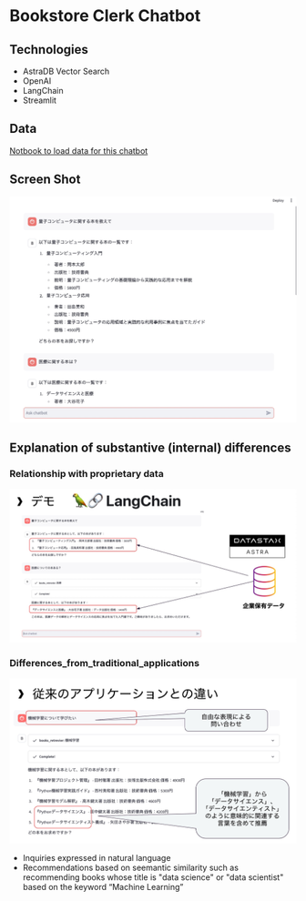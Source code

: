 # Bookstore Clerk Chatbot

## Technologies
- AstraDB Vector Search
- OpenAI
- LangChain
- Streamlit

## Data

[Notbook to load data for this chatbot](../langchain_astradb_openai_cassio.ipynb)

## Screen Shot
![ChatBot Screen](./img/chatbot_screen.jpg)

## Explanation of substantive (internal) differences

### Relationship with proprietary data
![Relationship with proprietary data](./img/relationship_with_proprietary_data.jpg)

### Differences_from_traditional_applications
![Differences_from_traditional_applications](./img/differences_from_traditional_applications.jpg)

 - Inquiries expressed in natural language
 - Recommendations based on seemantic similarity such as recommending books whose title is "data science" or "data scientist" based on the keyword “Machine Learning”
